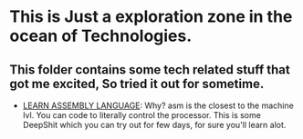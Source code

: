 # This is Just a exploration zone in the ocean of Technologies.

## This folder contains some tech related stuff that got me excited, So tried it out for sometime.

-  [LEARN ASSEMBLY LANGUAGE](https://github.com/mschwartz/assembly-tutorial): Why? asm is the closest to the machine lvl. You can code to literally control the processor. This is some DeepShit which you can try out for few days, for sure you'll learn alot.

